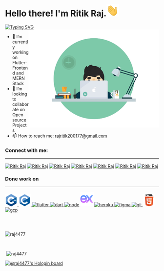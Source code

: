 <h1> Hello there! I'm Ritik Raj.<img src="src/Hi.gif" width="40px" height="40px" style="max-width: 10%;"></h1>


<!-- **raj4477/raj4477** is a ✨ _special_ ✨ repository because its `README.md` (this file) appears on your GitHub profile. -->

<!-- Here are some ideas to get you started: -->
[![Typing SVG](https://readme-typing-svg.herokuapp.com/?lines=Fixing+bugs+😅+;Working+on+various+side+projects;Lets+catch+up,+connect+with++me;on+Linkedin😄)](https://git.io/typing-svg)
<img align="right"  alt="GIF" src="src/coder2.gif" height="320" />
- 🔭 I’m currently working on Flutter-Frontend and MERN Stack
- 👯 I’m looking to collaborate on Open source Projects
- 📫 How to reach me: rajritik200177@gmail.com

<h3 align="left">Connect with me:</h3><hr style="color:lightgray">
<p align="left">
<a href="https://rajritik200177.medium.com/" target="blank"><img align="center" src="https://cdn.jsdelivr.net/npm/simple-icons@3.0.1/icons/medium.svg" alt="Ritik Raj" height="30" width="40" /></a>
<a href="https://dev.to/raj4477" target="blank"><img align="center" src="https://cdn.jsdelivr.net/npm/simple-icons@3.0.1/icons/dev-dot-to.svg" alt="Ritik Raj" height="30" width="40" /></a>
<a href="https://www.linkedin.com/in/ritik-raj-66b523206" target="blank"><img align="center" src="https://raw.githubusercontent.com/rahuldkjain/github-profile-readme-generator/master/src/images/icons/Social/linked-in-alt.svg" alt="Ritik Raj" height="30" width="40" /></a>
<a href="https://stackoverflow.com/users/17212986/ritik-raj" target="blank"><img align="center" src="https://raw.githubusercontent.com/rahuldkjain/github-profile-readme-generator/master/src/images/icons/Social/stack-overflow.svg" alt="Ritik Raj" height="30" width="40" /></a>
<a href="https://www.facebook.com/profile.php?id=100013837891125" target="blank"><img align="center" src="https://raw.githubusercontent.com/rahuldkjain/github-profile-readme-generator/master/src/images/icons/Social/facebook.svg" alt="Ritik Raj" height="30" width="40" /></a>
<a href="https://instagram.com/ritikraj7490" target="blank"><img align="center" src="https://raw.githubusercontent.com/rahuldkjain/github-profile-readme-generator/master/src/images/icons/Social/instagram.svg" alt="Ritik Raj" height="30" width="40" /></a>
<a href="https://www.hackerrank.com/rajricky4477" target="blank"><img align="center" src="https://raw.githubusercontent.com/rahuldkjain/github-profile-readme-generator/master/src/images/icons/Social/hackerrank.svg" alt="Ritik Raj" height="30" width="40" /></a>
</p>

<h3 align="left">Done work on</h3><hr style="color:lightgray">
<p align="left"> <a href="https://www.w3schools.com/cpp/" target="_blank"> <img src="https://raw.githubusercontent.com/devicons/devicon/master/icons/cplusplus/cplusplus-original.svg" alt="cplusplus" width="40" height="40"/> </a> <a href="https://www.cprogramming.com/" target="_blank"> <img src="https://raw.githubusercontent.com/devicons/devicon/master/icons/c/c-original.svg" alt="c" width="40" height="40"/> </a> <a href="https://flutter.dev" target="_blank"> <img src="https://www.vectorlogo.zone/logos/flutterio/flutterio-icon.svg" alt="flutter" width="40" height="40"/> </a> <a href="https://dart.dev" target="_blank"> <img src="https://www.vectorlogo.zone/logos/dartlang/dartlang-icon.svg" alt="dart" width="40" height="40"/> </a> <a href ="https://nodejs.org/en/" target = "_blank" > <img src ="https://www.vectorlogo.zone/logos/nodejs/nodejs-icon.svg" alt ="node" width = "40" height = "40" / ></a ><a href="https://expressjs.com/" target="_blank"><img style="padding:2px"src="src/icons8-express-js.svg" alt="express" width="45" height="45"></a><a href="https://heroku.com/" target="_blank"><img src="https://www.vectorlogo.zone/logos/heroku/heroku-icon.svg" alt="heroku" width="40" height="40"></a><a href="https://www.figma.com/" target="_blank"> <img src="https://www.vectorlogo.zone/logos/figma/figma-icon.svg" alt="figma" width="40" height="40"/> </a> <a href="https://git-scm.com/" target="_blank"> <img src="https://www.vectorlogo.zone/logos/git-scm/git-scm-icon.svg" alt="git" width="40" height="40"/> </a> <a href="https://www.w3.org/html/" target="_blank"> <img src="https://raw.githubusercontent.com/devicons/devicon/master/icons/html5/html5-original-wordmark.svg" alt="html5" width="40" height="40"/> </a> <a href="https://cloud.google.com" target="_blank"> <img src="https://www.vectorlogo.zone/logos/google_cloud/google_cloud-icon.svg" alt="gcp" width="40" height="40"/> </a>   </p>

<br><br><p><img align="left" src="https://github-readme-stats.vercel.app/api/top-langs?username=raj4477&show_icons=true&locale=en&layout=compact" alt="raj4477" /></p>

<br><div></div><br><p>&nbsp;<img align="center" src="https://github-readme-stats.vercel.app/api?username=raj4477&show_icons=true&locale=en" alt="raj4477" /></p>

[![@raj4477's Holopin board](https://holopin.me/raj4477)](https://holopin.io/@raj4477)

